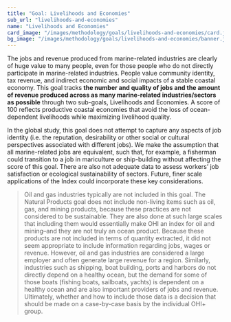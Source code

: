 ```yaml
---
title: "Goal: Livelihoods and Economies"
sub_url: "livelihoods-and-economies"
name: "Livelihoods and Economies"
card_image: "/images/methodology/goals/livelihoods-and-economies/card.jpg"
bg_image: "/images/methodology/goals/livelihoods-and-economies/banner.jpg"
---
```



The jobs and revenue produced from marine-related industries are clearly of huge value to many people, even for those people who do not directly participate in marine-related industries. People value community identity, tax revenue, and indirect economic and social impacts of a stable coastal economy. This goal tracks **the number and quality of jobs and the amount of revenue produced across as many marine-related industries/sectors as possible** through two sub-goals, Livelihoods and Economies. A score of 100 reflects productive coastal economies that avoid the loss of ocean-dependent livelihoods while maximizing livelihood quality.

In the global study, this goal does not attempt to capture any aspects of job identity (i.e. the reputation, desirability or other social or cultural perspectives associated with different jobs). We make the assumption that all marine-related jobs are equivalent, such that, for example, a fisherman could transition to a job in mariculture or ship-building without affecting the score of this goal. There are also not adequate data to assess workers’ job satisfaction or ecological sustainability of sectors. Future, finer scale applications of the Index could incorporate these key considerations.

> Oil and gas industries typically are not included in this goal. The Natural Products goal does not include non-living items such as oil, gas, and mining products, because these practices are not considered to be sustainable. They are also done at such large scales that including them would essentially make OHI an index for oil and mining–and they are not truly an ocean product. Because these products are not included in terms of quantity extracted, it did not seem appropriate to include information regarding jobs, wages or revenue. However, oil and gas industries are considered a large employer and often generate large revenue for a region. Similarly, industries such as shipping, boat building, ports and harbors do not directly depend on a healthy ocean, but the demand for some of those boats (fishing boats, sailboats, yachts) is dependent on a healthy ocean and are also important providers of jobs and revenue. Ultimately, whether and how to include those data is a decision that should be made on a case-by-case basis by the individual OHI+ group.



